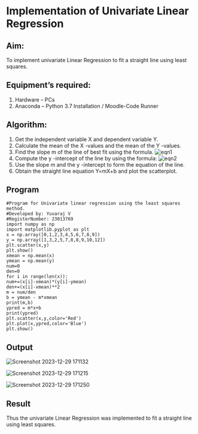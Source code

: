 # Implementation of Univariate Linear Regression
## Aim:
To implement univariate Linear Regression to fit a straight line using least squares.
## Equipment’s required:
1.	Hardware – PCs
2.	Anaconda – Python 3.7 Installation / Moodle-Code Runner
## Algorithm:
1.	Get the independent variable X and dependent variable Y.
2.	Calculate the mean of the X -values and the mean of the Y -values.
3.	Find the slope m of the line of best fit using the formula.
 ![eqn1](./eq1.jpg)
4.	Compute the y -intercept of the line by using the formula:
![eqn2](./eq2.jpg)  
5.	Use the slope m and the y -intercept to form the equation of the line.
6.	Obtain the straight line equation Y=mX+b and plot the scatterplot.
## Program
```
#Program for Univariate linear regression using the least squares method.
#Developed by: Yuvaraj V
#RegisterNumber: 23013769
import numpy as np
import matplotlib.pyplot as plt
x = np.array([0,1,2,3,4,5,6,7,8,9])
y = np.array([1,3,2,5,7,8,8,9,10,12])
plt.scatter(x,y)
plt.show()
xmean = np.mean(x)
ymean = np.mean(y)
num=0
den=0
for i in range(len(x)):
num+=(x[i]-xmean)*(y[i]-ymean)
den+=(x[i]-xmean)**2
m = num/den
b = ymean - m*xmean
print(m,b)
ypred = m*x+b
print(ypred)
plt.scatter(x,y,color='Red')
plt.plot(x,ypred,color='Blue')
plt.show()
```
## Output
![Screenshot 2023-12-29 171132](https://github.com/YuvarajVB/Univariate-Linear-Regression/assets/151488375/1f262ca0-9b77-4526-9bd7-893ee33c27f6)

![Screenshot 2023-12-29 171215](https://github.com/YuvarajVB/Univariate-Linear-Regression/assets/151488375/8c358e55-fc8a-43de-925d-f0697c560c61)

![Screenshot 2023-12-29 171250](https://github.com/YuvarajVB/Univariate-Linear-Regression/assets/151488375/074dbdff-b978-43e0-a79b-80340f370248)


## Result
Thus the univariate Linear Regression was implemented to fit a straight line using least squares.
